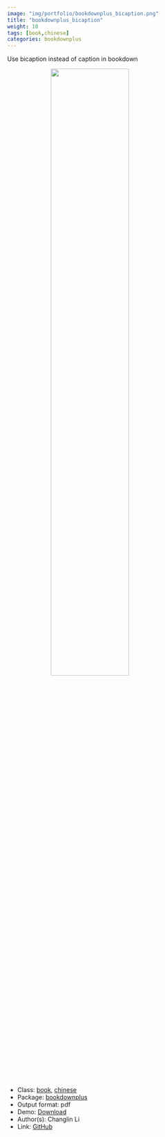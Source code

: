 ```yaml
---
image: "img/portfolio/bookdownplus_bicaption.png"
title: "bookdownplus_bicaption"
weight: 10
tags: [book,chinese]
categories: bookdownplus
---
```


Use bicaption instead of caption in bookdown

<!--more-->

<a href="../../img/portfolio/bookdownplus_bicaption.png"><img class = "jf-image-shadow" src="../../img/portfolio/bookdownplus_bicaption.png" style="display: block; margin: auto;" width="60%"></a>

- Class: [book](../../tags/book), [chinese](../../tags/chinese)
- Package: [bookdownplus](bookdownplus)
- Output format: pdf
- Demo: [Download](https://pzhaonet.github.io/bookdownplus/upload/bicaption/showcase/bicaption-bookdown.pdf)
- Author(s): Changlin Li
- Link: [GitHub](https://github.com/pzhaonet/bookdownplus)


